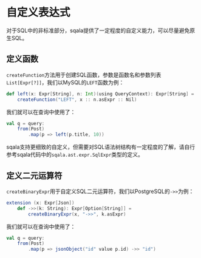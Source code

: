 # 自定义表达式

对于SQL中的非标准部分，sqala提供了一定程度的自定义能力，可以尽量避免原生SQL。

## 定义函数

`createFunction`方法用于创建SQL函数，参数是函数名和参数列表`List[Expr[?]]`，我们以MySQL的`LEFT`函数为例：

```scala
def left(x: Expr[String], n: Int)(using QueryContext): Expr[String] =
    createFunction("LEFT", x :: n.asExpr :: Nil)
```

我们就可以在查询中使用了：

```scala
val q = query:
    from(Post)
        .map(p => left(p.title, 10))
```

sqala支持更细致的自定义，但需要对SQL语法树结构有一定程度的了解，请自行参考sqala代码中的`sqala.ast.expr.SqlExpr`类型的定义。

## 定义二元运算符

`createBinaryExpr`用于自定义SQL二元运算符，我们以PostgreSQL的`->>`为例：

```scala
extension (x: Expr[Json])
    def ->>(k: String): Expr[Option[String]] =
        createBinaryExpr(x, "->>", k.asExpr)
```

我们就可以在查询中使用了：

```scala
val q = query:
    from(Post)
        .map(p => jsonObject("id" value p.id) ->> "id")
```